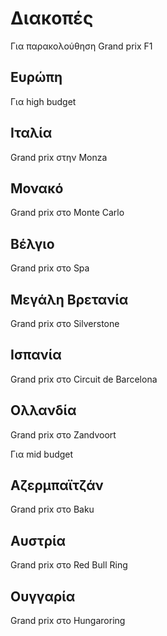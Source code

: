 # Διακοπές 

Για παρακολούθηση Grand prix F1

## Ευρώπη
Για high budget

## Ιταλία 
Grand prix στην Monza

## Μονακό  
Grand prix στο Monte Carlo

## Βέλγιο 
Grand prix στο Spa

## Μεγάλη Βρετανία
Grand prix στο Silverstone

## Ισπανία
Grand prix στο Circuit de Barcelona

## Ολλανδία
Grand prix στο Zandvoort

Για mid budget

## Αζερμπαϊτζάν
Grand prix στο Baku

## Αυστρία
Grand prix στο Red Bull Ring

## Ουγγαρία
Grand prix στο Hungaroring

